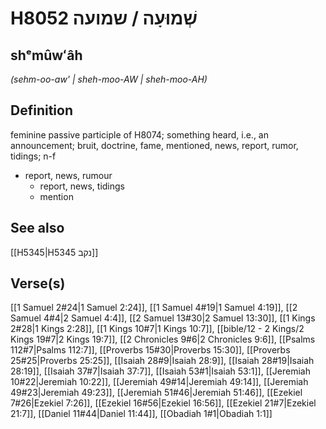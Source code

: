 # H8052 שְׁמוּעָה / שמועה

## shᵉmûwʻâh

_(sehm-oo-aw' | sheh-moo-AW | sheh-moo-AH)_

## Definition

feminine passive participle of H8074; something heard, i.e., an announcement; bruit, doctrine, fame, mentioned, news, report, rumor, tidings; n-f

- report, news, rumour
  - report, news, tidings
  - mention

## See also

[[H5345|H5345 נקב]]

## Verse(s)

[[1 Samuel 2#24|1 Samuel 2:24]], [[1 Samuel 4#19|1 Samuel 4:19]], [[2 Samuel 4#4|2 Samuel 4:4]], [[2 Samuel 13#30|2 Samuel 13:30]], [[1 Kings 2#28|1 Kings 2:28]], [[1 Kings 10#7|1 Kings 10:7]], [[bible/12 - 2 Kings/2 Kings 19#7|2 Kings 19:7]], [[2 Chronicles 9#6|2 Chronicles 9:6]], [[Psalms 112#7|Psalms 112:7]], [[Proverbs 15#30|Proverbs 15:30]], [[Proverbs 25#25|Proverbs 25:25]], [[Isaiah 28#9|Isaiah 28:9]], [[Isaiah 28#19|Isaiah 28:19]], [[Isaiah 37#7|Isaiah 37:7]], [[Isaiah 53#1|Isaiah 53:1]], [[Jeremiah 10#22|Jeremiah 10:22]], [[Jeremiah 49#14|Jeremiah 49:14]], [[Jeremiah 49#23|Jeremiah 49:23]], [[Jeremiah 51#46|Jeremiah 51:46]], [[Ezekiel 7#26|Ezekiel 7:26]], [[Ezekiel 16#56|Ezekiel 16:56]], [[Ezekiel 21#7|Ezekiel 21:7]], [[Daniel 11#44|Daniel 11:44]], [[Obadiah 1#1|Obadiah 1:1]]
